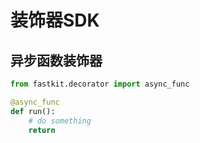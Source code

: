 # 装饰器SDK

## 异步函数装饰器
```python
from fastkit.decorator import async_func

@async_func
def run():
    # do something
    return 
```
